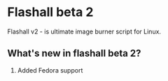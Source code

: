 # Flashall beta 2
Flashall v2 - is ultimate image burner script for Linux.

## What's new in flashall beta 2?
1. Added Fedora support

